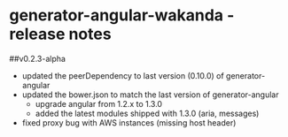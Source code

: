 generator-angular-wakanda - release notes
=========================================

##v0.2.3-alpha
* updated the peerDependency to last version (0.10.0) of generator-angular
* updated the bower.json to match the last version of generator-angular
	* upgrade angular from 1.2.x to 1.3.0
	* added the latest modules shipped with 1.3.0 (aria, messages)
* fixed proxy bug with AWS instances (missing host header)